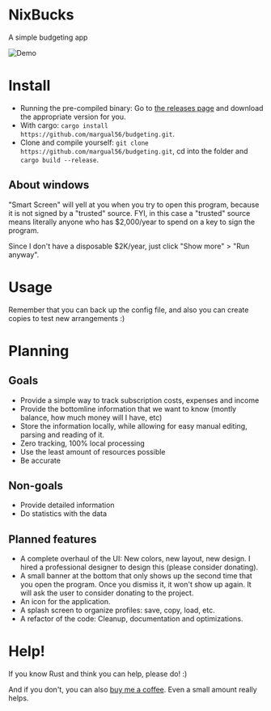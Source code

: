 # NixBucks
A simple budgeting app

![Demo](https://github.com/margual56/budgeting/assets/30444886/74378021-9cb7-4e22-9ea5-c512e6077c5c)


# Install
- Running the pre-compiled binary: Go to [the releases page](https://github.com/margual56/budgeting/releases/latest) and download the appropriate version for you.
- With cargo: `cargo install https://github.com/margual56/budgeting.git`.
- Clone and compile yourself: `git clone https://github.com/margual56/budgeting.git`, cd into the folder and `cargo build --release`.

## About windows
"Smart Screen" will yell at you when you try to open this program, because it is not signed by a "trusted" source.
FYI, in this case a "trusted" source means literally anyone who has $2,000/year to spend on a key to sign the program.

Since I don't have a disposable $2K/year, just click "Show more" > "Run anyway".

# Usage
Remember that you can back up the config file, and also you can create copies to test new arrangements :)

# Planning
## Goals
- Provide a simple way to track subscription costs, expenses and income
- Provide the bottomline information that we want to know (montly balance, how much money will I have, etc)
- Store the information locally, while allowing for easy manual editing, parsing and reading of it.
- Zero tracking, 100% local processing
- Use the least amount of resources possible
- Be accurate

## Non-goals
- Provide detailed information
- Do statistics with the data

## Planned features
- A complete overhaul of the UI: New colors, new layout, new design. I hired a professional designer to design this (please consider donating).
- A small banner at the bottom that only shows up the second time that you open the program. Once you dismiss it, it won't show up again. It will ask the user to consider donating to the project.
- An icon for the application.
- A splash screen to organize profiles: save, copy, load, etc.
- A refactor of the code: Cleanup, documentation and optimizations.

# Help!
If you know Rust and think you can help, please do! :)

And if you don't, you can also [buy me a coffee](https://ko-fi.com/margual56). Even a small amount really helps.
